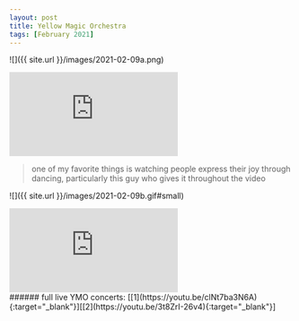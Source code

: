 ```yaml
---
layout: post
title: Yellow Magic Orchestra
tags: [February 2021]
---
```


![]({{ site.url }}/images/2021-02-09a.png)

<div class="responsive_iframe">
   <iframe src="https://www.youtube.com/embed/CT1st0QZPNE?start=17" frameborder="0" allow="accelerometer; autoplay; clipboard-write; encrypted-media; gyroscope; picture-in-picture" allowfullscreen></iframe>
</div>

> one of my favorite things is watching people express their joy through dancing, particularly this guy who gives it throughout the video

![]({{ site.url }}/images/2021-02-09b.gif#small)

<div class="responsive_iframe">
   <iframe src="https://www.youtube.com/embed/51P2cfrh9B0" frameborder="0" allow="accelerometer; autoplay; clipboard-write; encrypted-media; gyroscope; picture-in-picture" allowfullscreen></iframe></iframe>
</div>
###### full live YMO concerts: [[1](https://youtu.be/clNt7ba3N6A){:target="_blank"}][[2](https://youtu.be/3t8ZrI-26v4){:target="_blank"}]